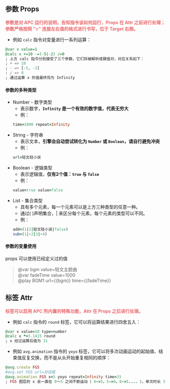## 参数 Props
**<font color=#ea6a6e>参数是对 APC 运行的说明，告知指令该如何运行，Props 在 Attr 之前进行处理；</font>**  
**<font color=#ea6a6e>参数严格按照 "=" 连接左右值的格式进行书写，位于 Target 右侧。</font>** 

+ 例如 `calc` 指令对变量进行一系列运算：
```sql
@var x value=1
@calc x +=10 -=(-5|-2) /=0
; 上方 calc 指令分别接受了三个参数，它们将被解析成键值对，对应关系如下：
; + => 10
; - => [-5, -2]
: / => 0
; 通过运算 x 的值最终将为 Infinity
```
   
#### 参数的多种类型
+ Number - 数字类型
    - 表示数字，**`Infinity` 是一个有效的数字值，代表无穷大**
    - 例：
    ```ruby 
    time=1000 repeat=Infinity
    ```
+ String - 字符串
    - 表示文本，**引擎会自动尝试转化为 `Number` 或 `Boolean`，请自行避免冲突**
    - 例：
    ```ruby 
    url=轻文轻小说
    ```
+ Boolean - 逻辑类型
    - 表示逻辑值，**仅有2个值：`true` 与 `false`**
    - 例：
    ```ruby 
    value=true value=false
    ```
+ List - 集合类型
    - 具有多个元素，每一个元素可以是上方三种类型的任意一种。
    - 通过( )声明集合，| 来区分每个元素，每个元素的类型可以不同。
    - 例：
    ```ruby 
    add=(1|2|轻文轻小说|false)
    sub=(1|-2|3|-4)
    ```            
  
#### 参数的变量使用
props 可以使用已经定义过的值
>@var bgm value=轻文主题曲  
@var fadeTime value=1000  
@play BGM1 url=\{\{bgm\}\} time=\{\{fadeTime\}\}  
  
## 标签 Attr
**<font color=#ea6a6e>标签可以启用 APC 所内置的特殊功能，Attr 在 Props 之后进行处理。</font>**  

+ 例如 `calc` 指令的 `round` 标签，它可以将运算结果进行四舍五入：
```ruby
@var x value=10 type=number
@calc x *=3.1415 round          
; x 经过运算后值为 31
```

+ 例如 `avg.animation` 指令的 `yoyo` 标签，它可以将多次动画运动的起始值、结束值反复交换，而不是从头开始重复相同的顺序：
```ruby
@avg.create FG5
#avg.set FG5 url=对话框
@avg.animation FG5 x=5 yoyo repeat=Infinity time=33
; FG5 图层的 x 会一直在 0～5 之间不断运动（ 0->5，5->0，0->5.... ），单次时长 33 ms、次数无限。
```
